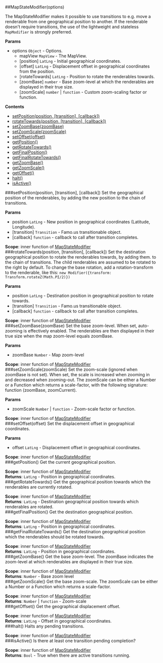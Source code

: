 <a name="module_MapStateModifier"></a>
##MapStateModifier(options)

The MapStateModifier makes it possible to use transitions to e.g. move a renderable from one geographical
position to another. If the renderable doesn't require transitions, the use of the lightweight 
and stateless `MapModifier` is strongly preferred.

**Params**
- options `Object` - Options.
  - mapView `MapView` - The MapView.
  - [position] `LatLng` - Initial geographical coordinates.
  - [offset] `LatLng` - Displacement offset in geographical coordinates from the position.
  - [rotateTowards] `LatLng` - Position to rotate the renderables towards.
  - [zoomBase] `number` - Base zoom-level at which the renderables are displayed in their true size.
  - [zoomScale] `number` | `function` - Custom zoom-scaling factor or function.

  
**Contents**
* [setPosition(position, [transition], [callback])](#module_MapStateModifier.setPosition)
* [rotateTowards(position, [transition], [callback])](#module_MapStateModifier.rotateTowards)
* [setZoomBase(zoomBase)](#module_MapStateModifier.setZoomBase)
* [setZoomScale(zoomScale)](#module_MapStateModifier.setZoomScale)
* [setOffset(offset)](#module_MapStateModifier.setOffset)
* [getPosition()](#module_MapStateModifier.getPosition)
* [getRotateTowards()](#module_MapStateModifier.getRotateTowards)
* [getFinalPosition()](#module_MapStateModifier.getFinalPosition)
* [getFinalRotateTowards()](#module_MapStateModifier.getFinalRotateTowards)
* [getZoomBase()](#module_MapStateModifier.getZoomBase)
* [getZoomScale()](#module_MapStateModifier.getZoomScale)
* [getOffset()](#module_MapStateModifier.getOffset)
* [halt()](#module_MapStateModifier.halt)
* [isActive()](#module_MapStateModifier.isActive)

<a name="module_MapStateModifier.setPosition"></a>
###setPosition(position, [transition], [callback])
Set the geographical position of the renderables, by adding the new position to the chain of transitions.

**Params**
- position `LatLng` - New position in geographical coordinates (Latitude, Longitude).
- [transition] `Transition` - Famo.us transitionable object.
- [callback] `function` - callback to call after transition completes.

**Scope**: inner function of [MapStateModifier](#module_MapStateModifier)  
<a name="module_MapStateModifier.rotateTowards"></a>
###rotateTowards(position, [transition], [callback])
Set the destination geographical position to rotate the renderables towards, by adding them.
to the chain of transitions.
The child renderables are assumed to be rotated to the right by default.
To change the base rotation, add a rotation-transform to the renderable, like this: 
`new Modifier({transform: Transform.rotateZ(Math.PI/2)})`

**Params**
- position `LatLng` - Destination position in geographical position to rotate towards.
- [transition] `Transition` - Famo.us transitionable object.
- [callback] `function` - callback to call after transition completes.

**Scope**: inner function of [MapStateModifier](#module_MapStateModifier)  
<a name="module_MapStateModifier.setZoomBase"></a>
###setZoomBase(zoomBase)
Set the base zoom-level. When set, auto-zooming is effectively enabled.
The renderables are then displayed in their true size when the map zoom-level equals zoomBase.

**Params**
- zoomBase `Number` - Map zoom-level

**Scope**: inner function of [MapStateModifier](#module_MapStateModifier)  
<a name="module_MapStateModifier.setZoomScale"></a>
###setZoomScale(zoomScale)
Set the zoom-scale (ignored when zoomBase is not set). When set, the scale is increased when zooming in and 
decreased when zooming-out. The zoomScale can be either a Number or a Function which returns
a scale-factor, with the following signature: function (zoomBase, zoomCurrent).

**Params**
- zoomScale `Number` | `function` - Zoom-scale factor or function.

**Scope**: inner function of [MapStateModifier](#module_MapStateModifier)  
<a name="module_MapStateModifier.setOffset"></a>
###setOffset(offset)
Set the displacement offset in geographical coordinates.

**Params**
- offset `LatLng` - Displacement offset in geographical coordinates.

**Scope**: inner function of [MapStateModifier](#module_MapStateModifier)  
<a name="module_MapStateModifier.getPosition"></a>
###getPosition()
Get the current geographical position.

**Scope**: inner function of [MapStateModifier](#module_MapStateModifier)  
**Returns**: `LatLng` - Position in geographical coordinates.  
<a name="module_MapStateModifier.getRotateTowards"></a>
###getRotateTowards()
Get the geographical position towards which the renderables are currently rotated.

**Scope**: inner function of [MapStateModifier](#module_MapStateModifier)  
**Returns**: `LatLng` - Destination geographical position towards which renderables are rotated.  
<a name="module_MapStateModifier.getFinalPosition"></a>
###getFinalPosition()
Get the destination geographical position.

**Scope**: inner function of [MapStateModifier](#module_MapStateModifier)  
**Returns**: `LatLng` - Position in geographical coordinates.  
<a name="module_MapStateModifier.getFinalRotateTowards"></a>
###getFinalRotateTowards()
Get the destination geographical position which the renderables should be rotated towards.

**Scope**: inner function of [MapStateModifier](#module_MapStateModifier)  
**Returns**: `LatLng` - Position in geographical coordinates.  
<a name="module_MapStateModifier.getZoomBase"></a>
###getZoomBase()
Get the base zoom-level. The zoomBase indicates the zoom-level at which renderables are
displayed in their true size.

**Scope**: inner function of [MapStateModifier](#module_MapStateModifier)  
**Returns**: `Number` - Base zoom level  
<a name="module_MapStateModifier.getZoomScale"></a>
###getZoomScale()
Get the base zoom-scale. The zoomScale can be either a Number or a Function which returns
a scale-factor.

**Scope**: inner function of [MapStateModifier](#module_MapStateModifier)  
**Returns**: `Number` | `function` - Zoom-scale  
<a name="module_MapStateModifier.getOffset"></a>
###getOffset()
Get the geographical displacement offset.

**Scope**: inner function of [MapStateModifier](#module_MapStateModifier)  
**Returns**: `LatLng` - Offset in geographical coordinates.  
<a name="module_MapStateModifier.halt"></a>
###halt()
Halts any pending transitions.

**Scope**: inner function of [MapStateModifier](#module_MapStateModifier)  
<a name="module_MapStateModifier.isActive"></a>
###isActive()
Is there at least one transition pending completion?

**Scope**: inner function of [MapStateModifier](#module_MapStateModifier)  
**Returns**: `Bool` - True when there are active transitions running.  

